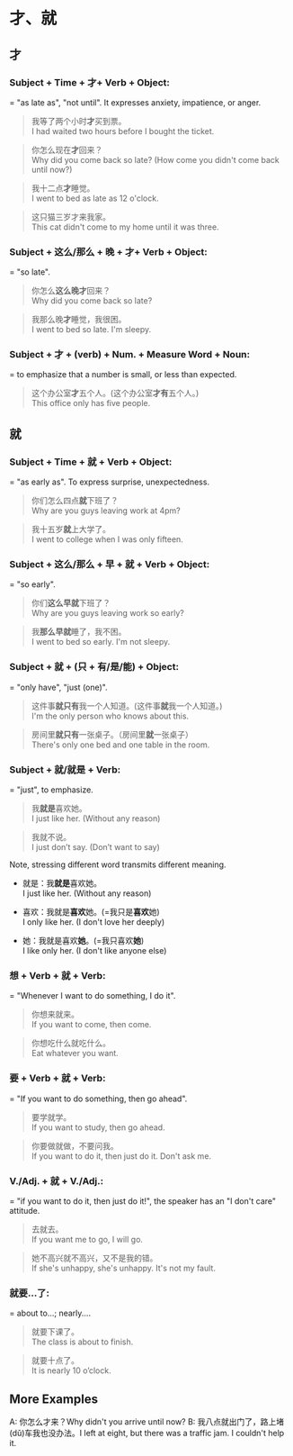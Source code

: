 # 才、就

## 才

### Subject + Time + 才+ Verb + Object:

= "as late as", "not until". It expresses anxiety, impatience, or
anger.

> 我等了两个小时**才**买到票。  
I had waited two hours before I bought the ticket.

> 你怎么现在**才**回来？  
Why did you come back so late? (How come you didn't come back until now?)

> 我十二点**才**睡觉。  
I went to bed as late as 12 o'clock.

> 这只猫三岁才来我家。  
This cat didn't come to my home until it was three.

### Subject + 这么/那么 + 晚 + 才+ Verb + Object:

= "so late".

> 你怎么**这么晚才**回来？  
Why did you come back so late?

> 我那么晚**才**睡觉，我很困。  
I went to bed so late. I'm sleepy.

### Subject + 才 + (verb) + Num. + Measure Word + Noun:

= to emphasize that a number is small, or less than expected.

> 这个办公室**才**五个人。(这个办公室**才有**五个人。)  
This office only has five people.

## 就

### Subject + Time + 就 + Verb + Object:

= "as early as". To express surprise, unexpectedness.

> 你们怎么四点**就**下班了？  
Why are you guys leaving work at 4pm?

> 我十五岁**就**上大学了。  
I went to college when I was only fifteen.

### Subject + 这么/那么 + 早 + 就 + Verb + Object:

= "so early".

> 你们**这么早就**下班了？  
Why are you guys leaving work so early?

> 我**那么早就**睡了，我不困。  
I went to bed so early. I'm not sleepy.

### Subject + 就 + (只 + 有/是/能) + Object:

= "only have", "just (one)".

> 这件事**就只有**我一个人知道。(这件事**就**我一个人知道。)  
I'm the only person who knows about this.

> 房间里**就只有**一张桌子。（房间里**就**一张桌子）  
There's only one bed and one table in the room.


### Subject + 就/就是 + Verb:

= "just", to emphasize.

> 我**就是**喜欢她。  
I just like her. (Without any reason)

> 我就不说。  
I just don’t say. (Don’t want to say)

Note, stressing different word transmits different meaning.

- 就是：我**就是**喜欢她。  
I just like her. (Without any reason)

- 喜欢：我就是**喜欢**她。(=我只是**喜欢**她)  
I only like her. (I don't love her deeply)

- 她：我就是喜欢**她**。(=我只喜欢**她**)  
I like only her. (I don't like anyone else)

### 想 + Verb + 就 + Verb:

= "Whenever I want to do something, I do it".

> 你想来就来。  
If you want to come, then come.

> 你想吃什么就吃什么。  
Eat whatever you want.

### 要 + Verb + 就 + Verb:

= "If you want to do something, then go ahead".

> 要学就学。  
If you want to study, then go ahead.

> 你要做就做，不要问我。  
If you want to do it, then just do it. Don't ask me.

### V./Adj. + 就 + V./Adj.:

= "if you want to do it, then just do it!", the speaker has an "I don't care" attitude.

> 去就去。  
If you want me to go, I will go.

> 她不高兴就不高兴，又不是我的错。  
If she's unhappy, she's unhappy. It's not my fault.

### 就要...了:

= about to...; nearly....

> 就要下课了。  
The class is about to finish.

> 就要十点了。  
It is nearly 10 o’clock.

## More Examples

A: 你怎么才来？Why didn't you arrive until now?
B: 我八点就出门了，路上堵(dǔ)车我也没办法。I left at eight, but there was a traffic jam. I couldn't help it.